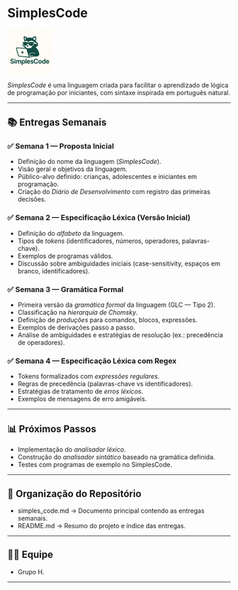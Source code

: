 # SimplesCode 
<img src="https://github.com/N3333xus/SimplesCode/blob/main/Logo/SimplesCode-Logo.png" width=20% height=20%> 

*SimplesCode* é uma linguagem criada para facilitar o aprendizado de lógica de programação por iniciantes, com sintaxe inspirada em português natural.

---

## 📚 Entregas Semanais

### ✅ Semana 1 — Proposta Inicial
- Definição do nome da linguagem (*SimplesCode*).
- Visão geral e objetivos da linguagem.
- Público-alvo definido: crianças, adolescentes e iniciantes em programação.
- Criação do *Diário de Desenvolvimento* com registro das primeiras decisões.

### ✅ Semana 2 — Especificação Léxica (Versão Inicial)
- Definição do *alfabeto* da linguagem.
- Tipos de *tokens* (identificadores, números, operadores, palavras-chave).
- Exemplos de programas válidos.
- Discussão sobre ambiguidades iniciais (case-sensitivity, espaços em branco, identificadores).

### ✅ Semana 3 — Gramática Formal
- Primeira versão da *gramática formal* da linguagem (GLC — Tipo 2).
- Classificação na *hierarquia de Chomsky*.
- Definição de *produções* para comandos, blocos, expressões.
- Exemplos de derivações passo a passo.
- Análise de ambiguidades e estratégias de resolução (ex.: precedência de operadores).

### ✅ Semana 4 — Especificação Léxica com Regex
- Tokens formalizados com *expressões regulares*.
- Regras de precedência (palavras-chave vs identificadores).
- Estratégias de tratamento de *erros léxicos*.
- Exemplos de mensagens de erro amigáveis.

---

## 📊 Próximos Passos
- Implementação do *analisador léxico*.
- Construção do *analisador sintático* baseado na gramática definida.
- Testes com programas de exemplo no SimplesCode.

---

## 📌 Organização do Repositório
- simples_code.md → Documento principal contendo as entregas semanais.
- README.md → Resumo do projeto e índice das entregas.

---

## 👨‍💻 Equipe

- Grupo H.

---
